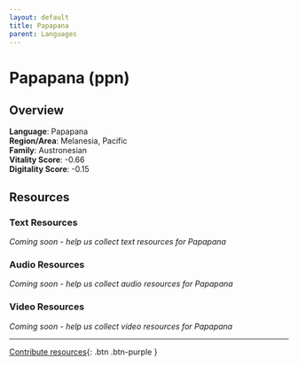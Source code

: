 ```yaml
---
layout: default
title: Papapana
parent: Languages
---
```


# Papapana (ppn)

## Overview

**Language**: Papapana  
**Region/Area**: Melanesia, Pacific  
**Family**: Austronesian  
**Vitality Score**: -0.66  
**Digitality Score**: -0.15  

## Resources

### Text Resources
*Coming soon - help us collect text resources for Papapana*

### Audio Resources
*Coming soon - help us collect audio resources for Papapana*

### Video Resources
*Coming soon - help us collect video resources for Papapana*

---

[Contribute resources](https://fairtrain.github.io/){: .btn .btn-purple }
